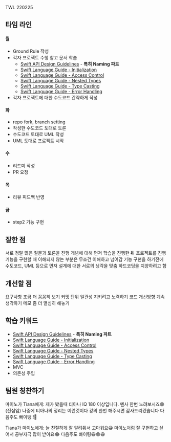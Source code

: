 TWL 220225
## 타임 라인
#### 월
- Ground Rule 작성
- 각자 프로젝트 수행 참고 문서 학습
    - [Swift API Design Guidelines](https://swift.org/documentation/api-design-guidelines/) - **특히 Naming 파트**
    - [Swift Language Guide - Initialization](https://docs.swift.org/swift-book/LanguageGuide/Initialization.html)
    - [Swift Language Guide - Access Control](https://docs.swift.org/swift-book/LanguageGuide/AccessControl.html)
    - [Swift Language Guide - Nested Types](https://docs.swift.org/swift-book/LanguageGuide/NestedTypes.html)
    - [Swift Language Guide - Type Casting](https://docs.swift.org/swift-book/LanguageGuide/TypeCasting.html)
    - [Swift Language Guide - Error Handling](https://docs.swift.org/swift-book/LanguageGuide/ErrorHandling.html)
- 각자 프로젝트에 대한 수도코드 간략하게 작성
#### 화
- repo fork, branch setting
- 작성한 수도코드 토대로 토론
- 수도코드 토대로 UML 작성
- UML 토대로 프로젝트 시작
#### 수
- 리드미 작성
- PR 요청
#### 목
- 리뷰 피드백 반영
#### 금 
- step2 기능 구현

## 잘한 점
서로 정말 많은 질문과 토론을 진행
개념에 대해 먼저 학습을 진행한 뒤 프로젝트를 진행
기능을 구현할 때 이해되지 않는 부분은 무조건 이해하고 넘어감
기능 구현을 하기전에 수도코드, UML 등으로 먼저 설계에 대한 서로의 생각을 맞춤
하드코딩을 지양하려고 함

## 개선할 점
요구사항 조금 더 꼼꼼히 보기
커밋 단위 일관성 지키려고 노력하기
코드 개선방향 계속 생각하기
메모 좀 더 열심히 해놓기

## 학습 키워드
- [Swift API Design Guidelines](https://swift.org/documentation/api-design-guidelines/) - **특히 Naming 파트**
- [Swift Language Guide - Initialization](https://docs.swift.org/swift-book/LanguageGuide/Initialization.html)
- [Swift Language Guide - Access Control](https://docs.swift.org/swift-book/LanguageGuide/AccessControl.html)
- [Swift Language Guide - Nested Types](https://docs.swift.org/swift-book/LanguageGuide/NestedTypes.html)
- [Swift Language Guide - Type Casting](https://docs.swift.org/swift-book/LanguageGuide/TypeCasting.html)
- [Swift Language Guide - Error Handling](https://docs.swift.org/swift-book/LanguageGuide/ErrorHandling.html)
- MVC
- 의존성 주입

## 팀원 칭찬하기
마이노가 Tiana에게:
제가 봤을때 티아나 IQ 180 이상입니다. 멘사 한번 노려보시죠😆 (진심임)
나중에 티아나의 정리는 이런것이다 강의 한번 해주시면 감사드리겠습니다
다음주도 빠이탱!!💪

Tiana가 마이노에게:
늘 친절하게 잘 알려줘서 고마워요😀
마이노처럼 잘 구현하고 싶어서 공부자극 많이 받아요😂
다음주도 빠이팅😆😆😆
